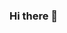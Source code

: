 ### Hi there 👋

<!--



[![Hits](https://hits.seeyoufarm.com/api/count/incr/badge.svg?url=https%3A%2F%2Fgithub.com%2FSouthernyj%2Fhit-counter&count_bg=%23FBD0FB&title_bg=%23555555&icon=&icon_color=%23E7E7E7&title=hits&edge_flat=false)](https://hits.seeyoufarm.com)


**Southernyj/Southernyj** is a ✨ _special_ ✨ repository because its `README.md` (this file) appears on your GitHub profile.


-->
